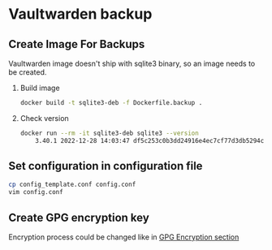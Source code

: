 # Vaultwarden backup

## Create Image For Backups

Vaultwarden image doesn't ship with sqlite3 binary, so an image needs to be created.

1. Build image

    ~~~sh
    docker build -t sqlite3-deb -f Dockerfile.backup .
    ~~~

1. Check version

    ~~~sh
    docker run --rm -it sqlite3-deb sqlite3 --version
        3.40.1 2022-12-28 14:03:47 df5c253c0b3dd24916e4ec7cf77d3db5294cc9fd45ae7b9c5e82ad8197f3alt1
    ~~~

## Set configuration in configuration file

~~~sh
cp config_template.conf config.conf
vim config.conf
~~~

## Create GPG encryption key

Encryption process could be changed like in [GPG Encryption section](../security/gpg_encrypt_decrypt.md)
